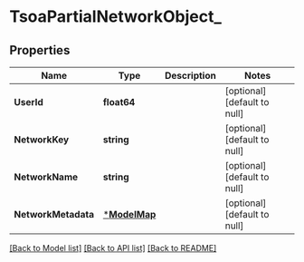 # TsoaPartialNetworkObject_

## Properties
Name | Type | Description | Notes
------------ | ------------- | ------------- | -------------
**UserId** | **float64** |  | [optional] [default to null]
**NetworkKey** | **string** |  | [optional] [default to null]
**NetworkName** | **string** |  | [optional] [default to null]
**NetworkMetadata** | [***ModelMap**](map.md) |  | [optional] [default to null]

[[Back to Model list]](../README.md#documentation-for-models) [[Back to API list]](../README.md#documentation-for-api-endpoints) [[Back to README]](../README.md)

